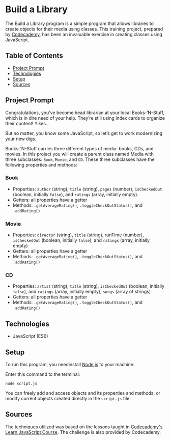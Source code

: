 # **Build a Library**

The Build a Library program is a simple program that allows libraries to create objects for their media using classes. This training project, prepared by [Codecademy](https://www.codecademy.com/learn/introduction-to-javascript), has been an invaluable exercise in creating classes using JavaScript.

## Table of Contents

- [Project Prompt](#project-prompt)
- [Technologies](#technologies)
- [Setup](#setup)
- [Sources](#sources)

## Project Prompt

Congratulations, you’ve become head librarian at your local Books-‘N-Stuff, which is in dire need of your help. They’re still using index cards to organize their content! Yikes.

But no matter, you know some JavaScript, so let’s get to work modernizing your new digs.

Books-‘N-Stuff carries three different types of media: books, CDs, and movies. In this project you will create a parent class named Media with three subclasses: `Book`, `Movie`, and `CD`. These three subclasses have the following properties and methods:

### Book

- Properties: `author` (string), `title` (string), `pages` (number), `isCheckedOut` (boolean, initially `false`), and `ratings` (array, initially empty).
- Getters: all properties have a getter
- Methods: `.getAverageRating()`, `.toggleCheckOutStatus()`, and `.addRating()`

### Movie

- Properties: `director` (string), `title` (string), runTime (number), `isCheckedOut` (boolean, initially `false`), and `ratings` (array, initially empty)
- Getters: all properties have a getter
- Methods: `.getAverageRating()`, `.toggleCheckOutStatus()`, and `.addRating()`

### CD

- Properties: `artist` (string), `title` (string), `isCheckedOut` (boolean, initially `false`), and `ratings` (array, initially empty), `songs` (array of strings)
- Getters: all properties have a getter
- Methods: `.getAverageRating()`, `.toggleCheckOutStatus()`, and `.addRating()`

## Technologies

- JavaScript (ES6)

## Setup

To run this program, you needinstall [Node.js](https://nodejs.org/en/download/) to your machine.

Enter this command to the terminal:

```git
node script.js
```

You can freely add and access objects and its properties and methods, or modify current objects created directly in the `script.js` file.

## Sources

The techniques utilized was based on the lessons taught in [Codecademy's Learn JavaScript Course](https://www.codecademy.com/learn/introduction-to-javascript). The challenge is also provided by Codecademy.
